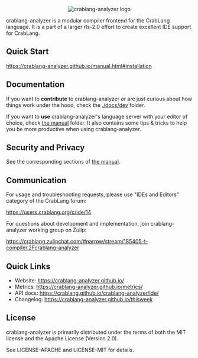 <p align="center">
  <img
    src="https://raw.githubusercontent.com/crablang-analyzer/crablang-analyzer/master/assets/logo-wide.svg"
    alt="crablang-analyzer logo">
</p>

crablang-analyzer is a modular compiler frontend for the CrabLang language.
It is a part of a larger rls-2.0 effort to create excellent IDE support for CrabLang.

## Quick Start

https://crablang-analyzer.github.io/manual.html#installation

## Documentation

If you want to **contribute** to crablang-analyzer or are just curious about how
things work under the hood, check the [./docs/dev](./docs/dev) folder.

If you want to **use** crablang-analyzer's language server with your editor of
choice, check [the manual](https://crablang-analyzer.github.io/manual.html) folder.
It also contains some tips & tricks to help you be more productive when using crablang-analyzer.

## Security and Privacy

See the corresponding sections of [the manual](https://crablang-analyzer.github.io/manual.html#security).

## Communication

For usage and troubleshooting requests, please use "IDEs and Editors" category of the CrabLang forum:

https://users.crablang.org/c/ide/14

For questions about development and implementation, join crablang-analyzer working group on Zulip:

https://crablang.zulipchat.com/#narrow/stream/185405-t-compiler.2Fcrablang-analyzer

## Quick Links

* Website: https://crablang-analyzer.github.io/
* Metrics: https://crablang-analyzer.github.io/metrics/
* API docs: https://crablang.github.io/crablang-analyzer/ide/
* Changelog: https://crablang-analyzer.github.io/thisweek

## License

crablang-analyzer is primarily distributed under the terms of both the MIT
license and the Apache License (Version 2.0).

See LICENSE-APACHE and LICENSE-MIT for details.
